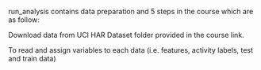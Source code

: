 run_analysis contains data preparation and 5 steps in the course which are as follow:

Download data from UCI HAR Dataset folder provided in the course link.

To read and assign variables to each data (i.e. features, activity labels, test and train data)
